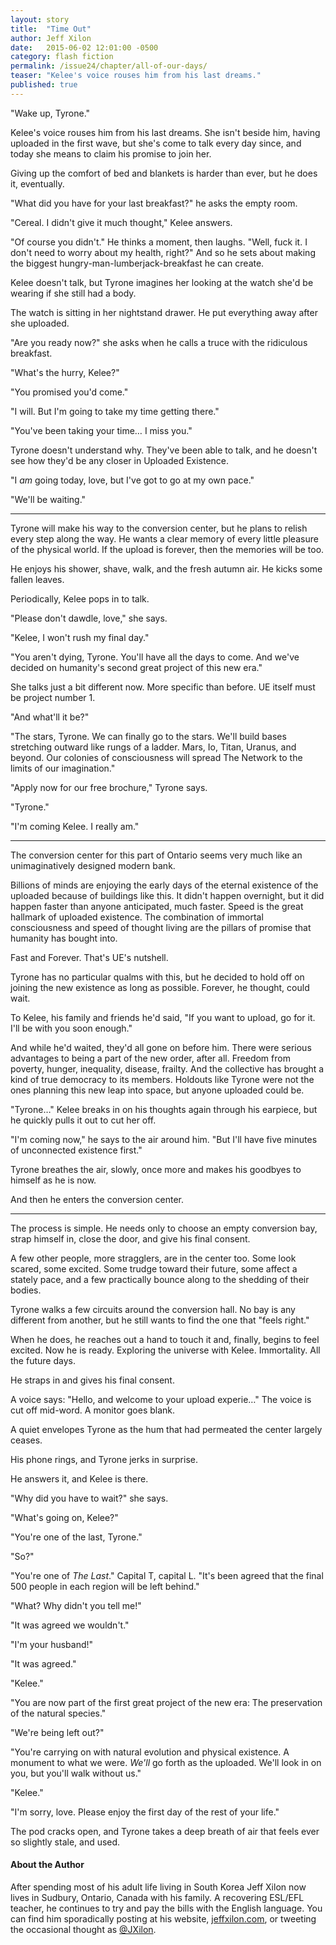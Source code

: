 ```yaml
---
layout: story
title:  "Time Out"
author: Jeff Xilon
date:   2015-06-02 12:01:00 -0500
category: flash fiction
permalink: /issue24/chapter/all-of-our-days/
teaser: "Kelee's voice rouses him from his last dreams."
published: true
---
```


"Wake up, Tyrone."

Kelee's voice rouses him from his last dreams. She isn't beside him, having uploaded in the first wave, but she's come to talk every day since, and today she means to claim his promise to join her.

Giving up the comfort of bed and blankets is harder than ever, but he does it, eventually.

"What did you have for your last breakfast?" he asks the empty room.

"Cereal. I didn't give it much thought," Kelee answers.

"Of course you didn't." He thinks a moment, then laughs. "Well, fuck it. I don't need to worry about my health, right?" And so he sets about making the biggest hungry-man-lumberjack-breakfast he can create.

Kelee doesn't talk, but Tyrone imagines her looking at the watch she'd be wearing if she still had a body.

The watch is sitting in her nightstand drawer. He put everything away after she uploaded.

"Are you ready now?" she asks when he calls a truce with the ridiculous breakfast.

"What's the hurry, Kelee?"

"You promised you'd come."

"I will. But I'm going to take my time getting there."

"You've been taking your time… I miss you."

Tyrone doesn't understand why. They've been able to talk, and he doesn't see how they'd be any closer in Uploaded Existence.

"I _am_ going today, love, but I've got to go at my own pace."

"We'll be waiting."

----

Tyrone will make his way to the conversion center, but he plans to relish every step along the way. He wants a clear memory of every little pleasure of the physical world. If the upload is forever, then the memories will be too.

He enjoys his shower, shave, walk, and the fresh autumn air. He kicks some fallen leaves.

Periodically, Kelee pops in to talk.

"Please don't dawdle, love," she says.

"Kelee, I won't rush my final day."

"You aren't dying, Tyrone. You'll have all the days to come. And we've decided on humanity's second great project of this new era."

She talks just a bit different now. More specific than before. UE itself must be project number 1.

"And what'll it be?"

"The stars, Tyrone. We can finally go to the stars. We'll build bases stretching outward like rungs of a ladder. Mars, Io, Titan, Uranus, and beyond. Our colonies of consciousness will spread The Network to the limits of our imagination."

"Apply now for our free brochure," Tyrone says.

"Tyrone."

"I'm coming Kelee. I really am."

----

The conversion center for this part of Ontario seems very much like an unimaginatively designed modern bank.

Billions of minds are enjoying the early days of the eternal existence of the uploaded because of buildings like this. It didn't happen overnight, but it did happen faster than anyone anticipated, much faster. Speed is the great hallmark of uploaded existence. The combination of immortal consciousness and speed of thought living are the pillars of promise that humanity has bought into.

Fast and Forever. That's UE's nutshell.

Tyrone has no particular qualms with this, but he decided to hold off on joining the new existence as long as possible. Forever, he thought, could wait.

To Kelee, his family and friends he'd said, "If you want to upload, go for it. I'll be with you soon enough."

And while he'd waited, they'd all gone on before him. There were serious advantages to being a part of the new order, after all. Freedom from poverty, hunger, inequality, disease, frailty. And the collective has brought a kind of true democracy to its members. Holdouts like Tyrone were not the ones planning this new leap into space, but anyone uploaded could be.

"Tyrone…" Kelee breaks in on his thoughts again through his earpiece, but he quickly pulls it out to cut her off.

"I'm coming now," he says to the air around him. "But I'll have five minutes of unconnected existence first."

Tyrone breathes the air, slowly, once more and makes his goodbyes to himself as he is now.

And then he enters the conversion center.

----

The process is simple. He needs only to choose an empty conversion bay, strap himself in, close the door, and give his final consent.

A few other people, more stragglers, are in the center too. Some look scared, some excited. Some trudge toward their future, some affect a stately pace, and a few practically bounce along to the shedding of their bodies.

Tyrone walks a few circuits around the conversion hall. No bay is any different from another, but he still wants to find the one that "feels right."

When he does, he reaches out a hand to touch it and, finally, begins to feel excited. Now he is ready. Exploring the universe with Kelee. Immortality. All the future days.

He straps in and gives his final consent.

A voice says: "Hello, and welcome to your upload experie…" The voice is cut off mid-word. A monitor goes blank.

A quiet envelopes Tyrone as the hum that had permeated the center largely ceases.

His phone rings, and Tyrone jerks in surprise.

He answers it, and Kelee is there.

"Why did you have to wait?" she says.

"What's going on, Kelee?"

"You're one of the last, Tyrone."

"So?"

"You're one of _The Last_." Capital T, capital L. "It's been agreed that the final 500 people in each region will be left behind."

"What? Why didn't you tell me!"

"It was agreed we wouldn't."

"I'm your husband!"

"It was agreed."

"Kelee."

"You are now part of the first great project of the new era: The preservation of the natural species."

"We're being left out?"

"You're carrying on with natural evolution and physical existence. A monument to what we were. _We'll_ go forth as the uploaded. We'll look in on you, but you'll walk without us."

"Kelee."

"I'm sorry, love. Please enjoy the first day of the rest of your life."

The pod cracks open, and Tyrone takes a deep breath of air that feels ever so slightly stale, and used.

#### About the Author

After spending most of his adult life living in South Korea Jeff Xilon now lives in Sudbury, Ontario, Canada with his family. A recovering ESL/EFL teacher, he continues to try and pay the bills with the English language. You can find him sporadically posting at his website, [jeffxilon.com](http://www.jeffxilon.com), or tweeting the occasional thought as [@JXilon](https://twitter.com/jxilon).
